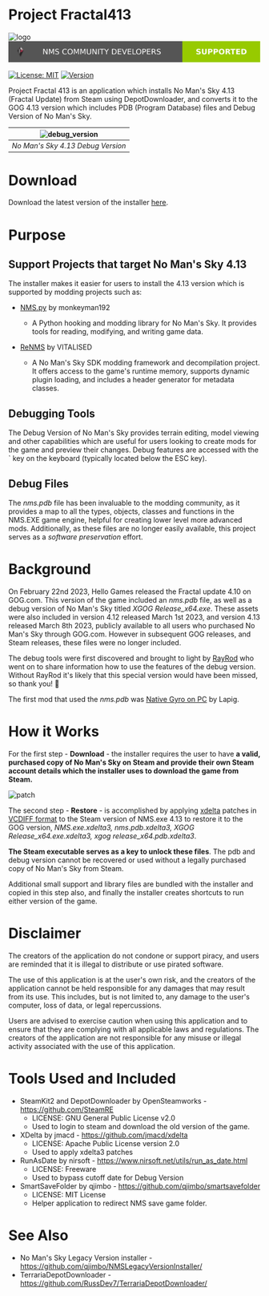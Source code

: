 # Project Fractal413
![logo](https://github.com/NMSCD/Fractal413/assets/21266513/743ee9bf-a5d1-4f27-a2b5-9539318d0ed4)
[![Supported by the No Man's Sky Community Developers & Designers](https://raw.githubusercontent.com/NMSCD/About/master/badge/green-ftb.svg)](https://github.com/NMSCD)

[![License: MIT](https://img.shields.io/github/license/NMSCD/Fractal413)](https://github.com/NMSCD/Fractal413/blob/main/LICENSE)
[![Version](https://img.shields.io/github/v/release/NMSCD/Fractal413?color=7a39fb)](https://github.com/NMSCD/Fractal413/releases/latest)

Project Fractal 413 is an application which installs No Man's Sky 4.13 (Fractal Update) from Steam using DepotDownloader, and converts it to the GOG 4.13 version which includes PDB (Program Database) files and Debug Version of No Man's Sky.

| ![debug_version](https://github.com/NMSCD/Fractal413/assets/21266513/a8a294dc-6e38-47e1-88b8-3bc1e321288d)|
|:-------------------------------------------:|
| *No Man's Sky 4.13 Debug Version*           |

# Download
Download the latest version of the installer [here](https://github.com/NMSCD/Fractal413/releases/latest).

# Purpose
## Support Projects that target No Man's Sky 4.13
The installer makes it easier for users to install the 4.13 version which is supported by modding projects such as:
* [NMS.py](https://github.com/monkeyman192/NMS.py) by monkeyman192
  - A Python hooking and modding library for No Man's Sky. It provides tools for reading, modifying, and writing game data.

* [ReNMS](https://github.com/VITALISED/renms) by VITALISED
  - A No Man's Sky SDK modding framework and decompilation project. It offers access to the game's runtime memory, supports dynamic plugin loading, and includes a header generator for metadata classes.

## Debugging Tools
The Debug Version of No Man's Sky provides terrain editing, model viewing and other capabilities which are useful for users looking to create mods for the game and preview their changes. Debug features are accessed with the ` key on the keyboard (typically located below the ESC key).

## Debug Files
The *nms.pdb* file has been invaluable to the modding community, as it provides a map to all the types, objects, classes and functions in the NMS.EXE game engine, helpful for creating lower level more advanced mods. Additionally, as these files are no longer easily available, this project serves as a *software preservation* effort.

# Background
On February 22nd 2023, Hello Games released the Fractal update 4.10 on GOG.com. This version of the game included an *nms.pdb* file, as well as a debug version of No Man's Sky titled *XGOG Release_x64.exe*. These assets were also included in version 4.12 released March 1st 2023, and version 4.13 released March 8th 2023, publicly available to all users who purchased No Man's Sky through GOG.com. However in subsequent GOG releases, and Steam releases, these files were no longer included.

The debug tools were first discovered and brought to light by [RayRod](https://www.youtube.com/@rayrodtv) who went on to share information how to use the features of the debug version. Without RayRod it's likely that this special version would have been missed, so thank you! 🙏

The first mod that used the *nms.pdb* was [Native Gyro on PC](https://www.nexusmods.com/nomanssky/mods/2665) by Lapig.

# How it Works
For the first step - **Download** - the installer requires the user to have **a valid, purchased copy of No Man's Sky on Steam and provide their own Steam account details which the installer uses to download the game from Steam.** 

![patch](https://github.com/NMSCD/Fractal413/assets/21266513/716aba41-0af7-45e7-a5b5-c0f4b819a7f2)

The second step - **Restore** - is accomplished by applying [xdelta](https://github.com/jmacd/xdelta) patches in [VCDIFF format](https://en.wikipedia.org/wiki/VCDIFF) to the Steam version of NMS.exe 4.13 to restore it to the GOG version, *NMS.exe.xdelta3, nms.pdb.xdelta3, XGOG Release_x64.exe.xdelta3, xgog release_x64.pdb.xdelta3*.

**The Steam executable serves as a key to unlock these files**. The pdb and debug version cannot be recovered or used without a legally purchased copy of No Man's Sky from Steam.

Additional small support and library files are bundled with the installer and copied in this step also, and finally the installer creates shortcuts to run either version of the game.

# Disclaimer
The creators of the application do not condone or support piracy, and users are reminded that it is illegal to distribute or use pirated software.

The use of this application is at the user's own risk, and the creators of the application cannot be held responsible for any damages that may result from its use. This includes, but is not limited to, any damage to the user's computer, loss of data, or legal repercussions.

Users are advised to exercise caution when using this application and to ensure that they are complying with all applicable laws and regulations. The creators of the application are not responsible for any misuse or illegal activity associated with the use of this application.

# Tools Used and Included
* SteamKit2 and DepotDownloader by OpenSteamworks - https://github.com/SteamRE
  * LICENSE: GNU General Public License v2.0
  * Used to login to steam and download the old version of the game.
* XDelta by jmacd - https://github.com/jmacd/xdelta
  * LICENSE: Apache Public License version 2.0
  * Used to apply xdelta3 patches
* RunAsDate by nirsoft - https://www.nirsoft.net/utils/run_as_date.html
  * LICENSE: Freeware
  * Used to bypass cutoff date for Debug Version
* SmartSaveFolder by qjimbo - https://github.com/qjimbo/smartsavefolder
  * LICENSE: MIT License
  * Helper application to redirect NMS save game folder.

# See Also
* No Man's Sky Legacy Version installer - https://github.com/qjimbo/NMSLegacyVersionInstaller/
* TerrariaDepotDownloader - https://github.com/RussDev7/TerrariaDepotDownloader/
